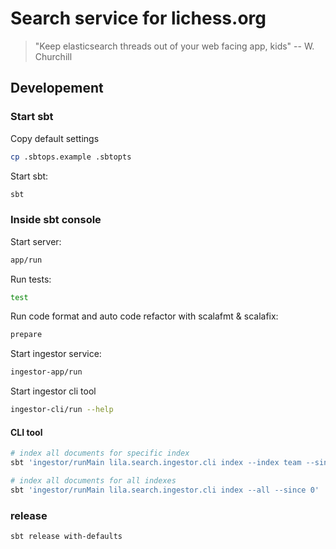 # Search service for lichess.org

> "Keep elasticsearch threads out of your web facing app, kids" -- W. Churchill

## Developement

### Start sbt

Copy default settings
```sh
cp .sbtops.example .sbtopts
```

Start sbt:
```sh
sbt
```

### Inside sbt console

Start server:
```sh
app/run
```

Run tests:
```sh
test
```

Run code format and auto code refactor with scalafmt & scalafix:
```sh
prepare
```

Start ingestor service:
```sh
ingestor-app/run
```

Start ingestor cli tool
```sh
ingestor-cli/run --help
```

#### CLI tool

```sh
# index all documents for specific index
sbt 'ingestor/runMain lila.search.ingestor.cli index --index team --since 0'

# index all documents for all indexes
sbt 'ingestor/runMain lila.search.ingestor.cli index --all --since 0'
```

### release

```bash
sbt release with-defaults
```
